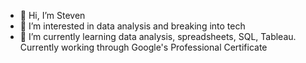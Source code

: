 - 👋 Hi, I’m Steven
- 👀 I’m interested in data analysis and breaking into tech 
- 🌱 I’m currently learning data analysis, spreadsheets, SQL, Tableau. Currently working through Google's Professional Certificate

<!---
quicksteven/quicksteven is a ✨ special ✨ repository because its `README.md` (this file) appears on your GitHub profile.
You can click the Preview link to take a look at your changes.
--->
